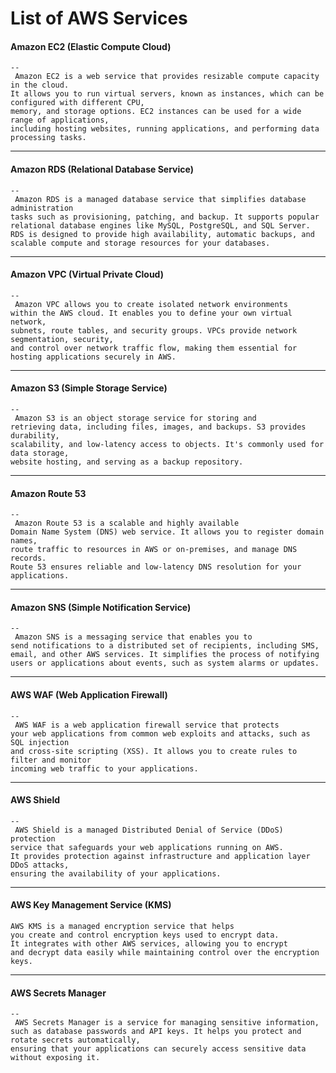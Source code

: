 # List of AWS Services


#### **Amazon EC2 (Elastic Compute Cloud)**
```
--
 Amazon EC2 is a web service that provides resizable compute capacity in the cloud. 
It allows you to run virtual servers, known as instances, which can be configured with different CPU, 
memory, and storage options. EC2 instances can be used for a wide range of applications, 
including hosting websites, running applications, and performing data processing tasks.
```
---

#### **Amazon RDS (Relational Database Service)**
```
--
 Amazon RDS is a managed database service that simplifies database administration 
tasks such as provisioning, patching, and backup. It supports popular 
relational database engines like MySQL, PostgreSQL, and SQL Server. 
RDS is designed to provide high availability, automatic backups, and 
scalable compute and storage resources for your databases.
```
---

#### **Amazon VPC (Virtual Private Cloud)**
```
--
 Amazon VPC allows you to create isolated network environments 
within the AWS cloud. It enables you to define your own virtual network, 
subnets, route tables, and security groups. VPCs provide network segmentation, security, 
and control over network traffic flow, making them essential for hosting applications securely in AWS.
```
---

#### **Amazon S3 (Simple Storage Service)**
```
--
 Amazon S3 is an object storage service for storing and 
retrieving data, including files, images, and backups. S3 provides durability, 
scalability, and low-latency access to objects. It's commonly used for data storage, 
website hosting, and serving as a backup repository.
```
---

#### **Amazon Route 53**
```
--
 Amazon Route 53 is a scalable and highly available 
Domain Name System (DNS) web service. It allows you to register domain names, 
route traffic to resources in AWS or on-premises, and manage DNS records. 
Route 53 ensures reliable and low-latency DNS resolution for your applications.
```
---

#### **Amazon SNS (Simple Notification Service)**
```
--
 Amazon SNS is a messaging service that enables you to 
send notifications to a distributed set of recipients, including SMS, 
email, and other AWS services. It simplifies the process of notifying 
users or applications about events, such as system alarms or updates.
```
---

#### **AWS WAF (Web Application Firewall)**
```
--
 AWS WAF is a web application firewall service that protects 
your web applications from common web exploits and attacks, such as SQL injection 
and cross-site scripting (XSS). It allows you to create rules to filter and monitor 
incoming web traffic to your applications.
```
---

####  **AWS Shield**
```
--
 AWS Shield is a managed Distributed Denial of Service (DDoS) protection 
service that safeguards your web applications running on AWS. 
It provides protection against infrastructure and application layer DDoS attacks, 
ensuring the availability of your applications.
```

---

#### **AWS Key Management Service (KMS)**
```
AWS KMS is a managed encryption service that helps 
you create and control encryption keys used to encrypt data. 
It integrates with other AWS services, allowing you to encrypt 
and decrypt data easily while maintaining control over the encryption keys.
```
---

#### **AWS Secrets Manager**
```
--
 AWS Secrets Manager is a service for managing sensitive information, 
such as database passwords and API keys. It helps you protect and rotate secrets automatically, 
ensuring that your applications can securely access sensitive data without exposing it.
```
